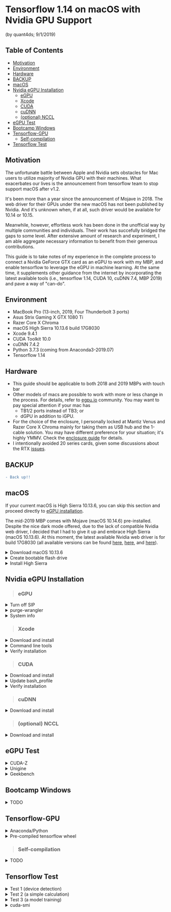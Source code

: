 # Tensorflow 1.14 on macOS with Nvidia GPU Support
(by quant4ds; 9/1/2019)
<!-- OSX10.13.6-17G2208_Xcode9.4.1_tensorflow1.14_python3.7.3_CUDA10.0_cuDNN7.4.2 -->

## Table of Contents
- [Motivation][101]
- [Environment][102]
- [Hardware][103]
- [BACKUP][104]
- [macOS][105]
- [Nvidia eGPU Installation][106]
    + [eGPU][107]
    + [Xcode][108]
    + [CUDA][109]
    + [cuDNN][110]
    + [(optional) NCCL][111]
- [eGPU Test][112]
- [Bootcamp Windows][113]
- [Tensorflow-GPU][114]
    + [Self-compilation][117]
- [Tensorflow Test][118]

## Motivation
The unfortunate battle between Apple and Nvidia sets obstacles for Mac users to utilize majority of Nvidia GPU with their machines. What exacerbates our lives is the announcement from tensorflow team to stop support macOS after v1.2. 

It's been more than a year since the announcement of Mojave in 2018. The web driver for their GPUs under the new macOS has not been published by Nvidia. And it's unknown when, if at all, such driver would be available for 10.14 or 10.15. 

Meanwhile, however, effortless work has been done in the unofficial way by multiple communities and individuals. Their work has succefully bridged the gaps to some level. After extensive amount of research and experiment, I am able aggregate necessary information to benefit from their generous contributions. 

This guide is to take notes of my experience in the complete process to connect a Nvidia GeForce GTX card as an eGPU to work with my MBP, and enable tensorflow to leverage the eGPU in machine learning. At the same time, it supplements other guidance from the internet by incorporating the latest available tools (i.e., tensorflow 1.14, CUDA 10, cuDNN 7.4, MBP 2019) and pave a way of "can-do". 

## Environment
- MacBook Pro (13-inch, 2019, Four Thunderbolt 3 ports) 
- Asus Strix Gaming X GTX 1080 Ti
- Razer Core X Chroma
- macOS High Sierra 10.13.6 build 17G8030
- Xcode 9.4.1
- CUDA Toolkit 10.0
- cuDNN 7.4.2
- Python 3.7.3 (coming from Anaconda3-2019.07)
- Tensorflow 1.14

## Hardware
- This guide should be applicable to both 2018 and 2019 MBPs with touch bar
- Other models of macs are possible to work with more or less change in the process. For details, refer to [egpu.io](https://egpu.io) community. You may want to pay special attention if your mac has 
    + TB1/2 ports instead of TB3; or
    + dGPU in addition to iGPU.
- For the choice of the enclosure, I personally locked at Mantiz Venus and Razer Core X Chroma mainly for taking them as USB hub and the 1-cable solution. You may have different preference for your situation; it's highly YMMV. Check the [enclosure guide](https://egpu.io/best-egpu-buyers-guide/#tb3-enclosures) for details. 
- I intentionally avoided 20 series cards, given some discussions about the RTX [issues](https://www.nvidia.com/en-us/geforce/forums/geforce-graphics-cards/5/296479/another-dead-rtx-2080ti-with-an-explanation/). 

## BACKUP
```diff
- Back up!!
```

## macOS
If your current macOS is High Sierra 10.13.6, you can skip this section and proceed directly to [eGPU installation](https://github.com/quant4ds/tensorflow_gpu_macOS#nvidia-egpu-installation). 

The mid-2019 MBP comes with Mojave (macOS 10.14.6) pre-installed. Despite the nice dark mode offered, due to the lack of compatible Nvidia web driver, I decided that I had to give it up and embrace High Sierra (macOS 10.13.6). At this moment, the latest available Nvidia web driver is for build 17G8030 (all available versions can be found [here](https://www.insanelymac.com/forum/topic/324195-nvidia-web-driver-updates-for-macos-high-sierra-update-july-30-2019/), [here](https://www.tonymacx86.com/nvidia-drivers/), and [here](http://www.macvidcards.com/drivers.html)). 

<details>
  <summary>Download macOS 10.13.6</summary>
  
  - **For 2018 and 2019 MBPs with touch bar, you have to download a special built of the High Sierra (i.e., 17G2208).** 
      + It's reported that regular build High Sierra (i.e., 17G65) is not compatible with 2018 MBP with touch bar. I tested on my 2019 MBP and it's also no-go. 
  - Four ways to download: 
      + Direct download link if you can find one - I used this [17G2208](http://oceanofdmg.com/download-macos-high-sierra-v10-13-6-17g2208-app-store-dmg/); 
      + Use the [patcher](http://dosdude1.com/highsierra/) (only for regular build 17G65);
      + First directly download the compact downloader from [app store](https://apps.apple.com/us/app/macos-high-sierra/id1246284741?mt=12), followed by modifying the file as shown in [这里](https://www.newlearner.site/2019/07/22/full-size-macos.html) (only for regular build 17G65); and
      + Download [installinstallmacos.py](https://github.com/munki/macadmin-scripts/blob/master/installinstallmacos.py) and follow the [instruction](https://github.com/munki/macadmin-scripts/blob/master/docs/installinstallmacos.md) (for all latest versions including both 17G2208 and 17G65). 
  - Verify the installer authenticity
      + Double click the to mount the .dmg file
      + Run below command in terminal to get Sha1 checksum of the installer
      ```bash
      $ shasum /Volumes/macOS.High.Sierra.10.13.6/Install*OS*.app/Contents/SharedSupport/{Base,Install}*.dmg
      ```
      + Compare against [here](https://github.com/notpeter/apple-installer-checksums)
</details>

<details>
  <summary>Create bootable flash drive</summary>
  
  - **The flash drive should be at least 8gb in capacity.**
  - Use Disk Utilities to erase the flash drive as "Mac OS Extended (Journaled)" format and named as "HighSierra" (or any name you wish); 
  - Double click to mount the High Sierra .dmg file that you have just downloaded or created; 
  - Run below commands in terminal:
  ```bash
  $ cd /Volumes/macOS.High.Sierra.10.13.6 
  $ sudo /Volumes/macOS.High.Sierra.10.13.6/Install\ macOS\ High\ Sierra.app/Contents/Resources/createinstallmedia --volume /Volumes/HighSierra --applicationpath /Volumes/macOS.High.Sierra.10.13.6/Install\ macOS\ High\ Sierra.app --nointeraction
  ```
  - The flash drive name changes to “Install macOS High Sierra”.
</details>

<details>
  <summary>Install High Sierra</summary>
  
  - First make sure the mac can be booted from external sources:
      + Restart the mac while pressing Command+R and holding until entering recovery mode;
      + Turn on "Allow Booting From External Media" under the Startup Security Utility in menu. 
  - Plug in the bootable flash drive and restart the mac, while pressing the Option key and holding until start option shows;
  - Select "Install macOS High Sierra" and enter; 
  - In the recovery mode, erase the internal SSD as "APFS" format and name it "Macintosh HD" as convention (or any other name you wish);
      + When erasing, select the **whole SSD ("APPLE HDD...")**;
      + Do not prefer to select "Case Sensitive" or "Encrypted" format for convenience.
  - Install... 
      + When the fresh installation completes, the build code shows as 17G2208;
      + Run updates from app store;
      + now the build code shows as 17G8030.
</details>

## Nvidia eGPU Installation
> ### eGPU

<details>
  <summary>Turn off SIP</summary>
 
  - Restart the mac while pressing Command+R and holding until entering recovery mode;
  - Select "Terminal" under Utilities in menu, and run below command:
  ```bash
  $ csrutil disable
  ```
</details>

<details>
  <summary>purge-wrangler</summary>
  
  - Restart the mac while the eGPU is plugged in;
  - Run below commands in terminal (will be asked to restart after running):
  ```bash
  $ curl -s "https://api.github.com/repos/mayankk2308/purge-wrangler/releases/latest" | grep '"browser_download_url":' | sed -E 's/.*"([^"]+)".*/\1/' | xargs curl -L -s -0 > purge-wrangler.sh && chmod +x purge-wrangler.sh && ./purge-wrangler.sh && rm purge-wrangler.sh
  ```
      + It automatically installs Nvidia web driver (currently v387.10.10.10.40.130), which won’t succeed when trying to install manually on macOS 10.13.6 build 17G2208.
  - Source code, instuction, and discussions can be found [here](https://github.com/mayankk2308/purge-wrangler), and [here](https://egpu.io/purge-wrangler.sh).

  ---
  **Note**:  
  An alternative to purge-wrangler is [macOS-eGPU](https://github.com/learex/macOS-eGPU). Instruction can be found [here](https://theunlockr.com/how-to-use-nvidia-cards-with-your-mac-egpu/). However the former is recommended. 
  ---
</details>

<details>
  <summary>System info</summary>

  - About this mac:  
  ![](/misc/system_overview.png)  
  ![](/misc/system_displays.png)  
  - System report:  
  ![](/misc/system_tb3.png)  
  ![](/misc/system_graphics.png)  
</details>

> ### Xcode

<details>
  <summary>Download and install</summary>
 
  - Download Xcode 9.4.1 from [apple developer site](https://developer.apple.com/download/more/). 
      + Xcode 10.0 seems to be the latest version that can be installed on High Sierra without and mod. However, **it will cause error in CUDA installation** (tested; something similar is also mentioned [这里](https://segmentfault.com/a/1190000015807229)). 
  - Run below command in terminal:
  ```bash
  $ sudo xcode-select -s /Applications/Xcode.app
  ```
</details>

<details>
  <summary>Command line tools</summary>
 
  - Download Command Line Tools for Xcode and install from [apple developer site](https://developer.apple.com/download/more/).
      + Select the version **matching macOS 10.13 and Xcode 9.4.1**
</details>

<details>
  <summary>Verify installation</summary>

  - Run below command in terminal:
  ```bash
  $ cc -v
  Apple LLVM version 9.1.0 (clang-902.0.39.2)
  Target: x86_64-apple-darwin17.7.0
  Thread model: posix
  InstalledDir: /Applications/Xcode.app/Contents/Developer/Toolchains/XcodeDefault.xctoolchain/usr/bin
  ```
</details>

> ### CUDA

<details>
  <summary>Download and install</summary>

  - If already has CUDA installed, uninstall first by running below commands in terminal:
  ```bash
  $ sudo /usr/local/bin/uninstall_cuda_drv.pl 
  $ sudo /usr/local/cuda/bin/uninstall_cuda_10.0.pl  # change CUDA version as needed
  $ sudo rm -rf /Developer/NVIDIA/CUDA-10.0/  # change CUDA version as needed
  $ sudo rm -rf /Library/Frameworks/CUDA.framework 
  $ sudo rm -rf /usr/local/cuda/
  ```
  - CUDA driver:
      + Download version 410.130 from [here](https://www.nvidia.com/en-us/drivers/cuda/macosx-cuda-410-130-driver/) (to **match CUDA toolkit 10.0**);
      + Install...
  - CUDA toolkit:
      + Download version 10.0.130 from [here](https://developer.nvidia.com/cuda-toolkit-archive) (to **match Nvidia web driver** [installed](https://github.com/quant4ds/tensorflow_gpu_macOS#nvidia-egpu-installation) as shown [here](https://www.nvidia.com/download/driverResults.aspx/149652/));
      ```bash
      Version:  387.10.10.10.40.130
      Release Date:   2019.7.30
      Operating System:   macOS High Sierra 10.13.6
      CUDA Toolkit:   10.1
      ```
      + Install... 
</details>

<details>
  <summary>Update bash_profile</summary>

  - Run below commands in terminal to open the file:
  ```bash
  $ touch ~/.bash_profile; open ~/.bash_profile
  ```
  - Add below lines and save:
  ```bash
  export CUDA_HOME=/usr/local/cuda  
  export DYLD_LIBRARY_PATH="$CUDA_HOME/lib:$CUDA_HOME/nvvm/lib:$CUDA_HOME/extras/CUPTI/lib:/usr/local/nccl/lib"  
  export LD_LIBRARY_PATH=$DYLD_LIBRARY_PATH  
  export PATH=$CUDA_HOME/bin:$PATH
  ```
      + **Special attention needs to be paid to line changer "\r\n"**
  - Run below command in terminal to apply bash_profile:
  ```bash
  $ . ~/.bash_profile
  ```

  ---
  **Note**:  
  If not using bash, then should change other file accordingly (e.g., ~/.zshrc if using zsh).
  ---
</details>

<details>
  <summary>Verify installation</summary>

  - Run below commands in terminal:
  ```bash
  $ nvcc -V
  nvcc: NVIDIA (R) Cuda compiler driver
  Copyright (c) 2005-2018 NVIDIA Corporation
  Built on Sat_Aug_25_21:08:56_CDT_2018
  Cuda compilation tools, release 10.0, V10.0.130
  ```
  and
  ```bash
  $ kextstat | grep -i cuda.
  171    0 0xffffff7f84f15000 0x2000     0x2000     com.nvidia.CUDA (1.1.0) E13478CB-B251-3C0A-86E9-A6B56F528FE8 <4 1>
  ```
  - Sample test by running below commands in terminal:
  ```bash
  $ cd /usr/local/cuda/samples
  $ sudo make -C 1_Utilities/deviceQuery
  $ ./bin/x86_64/darwin/release/deviceQuery
  ./bin/x86_64/darwin/release/deviceQuery Starting...

   CUDA Device Query (Runtime API) version (CUDART static linking)

  Detected 1 CUDA Capable device(s)

  Device 0: "GeForce GTX 1080 Ti"
    CUDA Driver Version / Runtime Version          10.0 / 10.0
    CUDA Capability Major/Minor version number:    6.1
    Total amount of global memory:                 11264 MBytes (11810963456 bytes)
    (28) Multiprocessors, (128) CUDA Cores/MP:     3584 CUDA Cores
    GPU Max Clock rate:                            1607 MHz (1.61 GHz)
    Memory Clock rate:                             5505 Mhz
    Memory Bus Width:                              352-bit
    L2 Cache Size:                                 2883584 bytes
    Maximum Texture Dimension Size (x,y,z)         1D=(131072), 2D=(131072, 65536), 3D=(16384, 16384, 16384)
    Maximum Layered 1D Texture Size, (num) layers  1D=(32768), 2048 layers
    Maximum Layered 2D Texture Size, (num) layers  2D=(32768, 32768), 2048 layers
    Total amount of constant memory:               65536 bytes
    Total amount of shared memory per block:       49152 bytes
    Total number of registers available per block: 65536
    Warp size:                                     32
    Maximum number of threads per multiprocessor:  2048
    Maximum number of threads per block:           1024
    Max dimension size of a thread block (x,y,z): (1024, 1024, 64)
    Max dimension size of a grid size    (x,y,z): (2147483647, 65535, 65535)
    Maximum memory pitch:                          2147483647 bytes
    Texture alignment:                             512 bytes
    Concurrent copy and kernel execution:          Yes with 2 copy engine(s)
    Run time limit on kernels:                     Yes
    Integrated GPU sharing Host Memory:            No
    Support host page-locked memory mapping:       Yes
    Alignment requirement for Surfaces:            Yes
    Device has ECC support:                        Disabled
    Device supports Unified Addressing (UVA):      Yes
    Device supports Compute Preemption:            Yes
    Supports Cooperative Kernel Launch:            Yes
    Supports MultiDevice Co-op Kernel Launch:      Yes
    Device PCI Domain ID / Bus ID / location ID:   0 / 67 / 0
    Compute Mode:
       < Default (multiple host threads can use ::cudaSetDevice() with device simultaneously) >

  deviceQuery, CUDA Driver = CUDART, CUDA Driver Version = 10.0, CUDA Runtime Version = 10.0, NumDevs = 1
  Result = PASS
  ```
    + Look for the "**Resule = PASS**" in the end of the output.
</details>

> ### cuDNN

<details>
  <summary>Download and install</summary>

  - Download version 7.4.2 from [here](https://developer.nvidia.com/rdp/cudnn-archive) (to **match CUDA toolkit 10.0**);
  - Run below command in terminal:
      + Copy:
      ```bash
      $ sudo cp ~/Downloads/cudnn-10.0-osx-x64-v7.4.2.24.tar /Developer/
      ```
      + Uncompress:
      ```bash
      $ sudo tar -xvf /Developer/cudnn-10.0-osx-x64-v7.4.2.24.tar -C /Developer/
      ```
      + Combine cuDNN with CUDA:
      ```bash
      $ sudo mv /Developer/cuda/include/cudnn.h /Developer/NVIDIA/CUDA-10.0/include/ 
      $ sudo mv /Developer/cuda/lib/libcudnn* /Developer/NVIDIA/CUDA-10.0/lib/ 
      $ sudo ln -s /Developer/NVIDIA/CUDA-10.0/include/* /usr/local/cuda/include/ 
      $ sudo ln -s /Developer/NVIDIA/CUDA-10.0/lib/* /usr/local/cuda/lib/
      ```
</details>

> ### (optional) NCCL

<details>
  <summary>Download and install</summary>

  - Download version 2.4.8 from [here](https://developer.nvidia.com/nccl/nccl-download) (to **match CUDA toolkit 10.0**);
      + Need "The Unarchiver" from app store to uncompress the .txz archive
  - Run below commands in terminal:
  ```bash
  $ sudo mkdir -p /usr/local/nccl 
  $ sudo cp -a /Volumes/nccl_2.4.8-1+cuda10.0_x86_64/* /usr/local/nccl 
  $ sudo mkdir -p /usr/local/include/third_party/nccl  
  $ sudo ln -s /usr/local/nccl/include/nccl.h /usr/local/include/third_party/nccl  
  ```

  ---
  **Note**:  
  Probably only needed for MBP15 with dGPU.
  ---
</details>

## eGPU Test

<details>
  <summary>CUDA-Z</summary>

  - Install
      + Install Homebrew by running below command in terminal:
      ```bash
      $ /usr/bin/ruby -e "$(curl -fsSL https://raw.githubusercontent.com/Homebrew/install/master/install)"
      ```
      + Brew install CUDA-Z by running below command in terminal:
      ```bash
      $ brew cask install cuda-z
      ```
  - Result  
  ![](/misc/guda_z.png)

</details>

<details>
  <summary>Unigine</summary>

  - [Valley](https://assets.unigine.com/d/Unigine_Valley-1.0.dmg)  
  ![](/misc/unigine_valley.png)
  - [Heaven](https://assets.unigine.com/d/Unigine_Heaven-4.0.dmg)  
  ![](/misc/unigine_heaven.png)
</details>

<details>
  <summary>Geekbench</summary>

  ![](/misc/geekbench4_opencl.png)  
  ![](/misc/geekbench4_metal.png)
</details>

## Bootcamp Windows

<details>
  <summary>TODO</summary>

  - https://egpu.io/boot-camp-egpu-setup-guide/
  - https://egpu.io/forums/mac-setup/automate-egpu-efi-egpu-boot-manager-for-macos-and-windows/
  - https://blog.csdn.net/ssujoensiang/article/details/78620616
</details>

## Tensorflow-GPU

<details>
  <summary>Anaconda/Python</summary>

  - Download and install Anaconda3 2019.07 from [here](https://repo.anaconda.com/archive/Anaconda3-2019.07-MacOSX-x86_64.pkg);
      + Python 3.7.3 is included
  - Run below command in terminal to create a virtual environment:
  ```bash
  $ conda create —name tf_gpu python=3.7
  ```
</details>

<details>
  <summary>Pre-compiled tensorflow wheel</summary>

  - Download "tensorflow-1.14.0rc1-py27-py37-cuda10-cudnn74-full" from [here](https://github.com/TomHeaven/tensorflow-osx-build/releases/tag/v1.14.0rc1_cu100);
      + Compilation elements **match all environment/driver/software versions**.
  - Run below commands in terminal to install tensorflow:
  ```bash
  $ conda activate tf_gpu 
  $ pip install ~/Downloads/tensorflow-1.14.0rc1-cp37-cp37m-macosx_10_13_x86_64.whl
  ```
</details>

> ### Self-compilation

<details>
  <summary>TODO</summary>

  - homebrew
  - llvm
  - bazel
  - https://github.com/TomHeaven/tensorflow-osx-build/blob/master/build_instructions_1.10.md
  - https://medium.com/xplore-ai/nvidia-egpu-macos-tensorflow-gpu-the-definitive-setup-guide-to-avoid-headaches-f40e831f26ea
</details>

## Tensorflow Test

<details>
  <summary>Test 1 (device detection)</summary>

  Run below python code:
  ```python
  from tensorflow.python.client import device_lib
  print(device_lib.list_local_devices())
  ```
  We get:
  ```python
  2019-09-03 12:50:43.381079: I tensorflow/stream_executor/platform/default/dso_loader.cc:42] Successfully opened dynamic library libcudart.10.0.dylib
  2019-09-03 12:50:45.565103: I tensorflow/stream_executor/platform/default/  dso_loader.cc:42] Successfully opened dynamic library libcuda.dylib
  2019-09-03 12:50:45.570169: I tensorflow/stream_executor/cuda/cuda_gpu_executor  .cc:966] OS X does not support NUMA - returning NUMA node zero
  2019-09-03 12:50:45.570297: I tensorflow/core/common_runtime/gpu/gpu_device.cc:  1640] Found device 0 with properties: 
  name: GeForce GTX 1080 Ti major: 6 minor: 1 memoryClockRate(GHz): 1.607
  pciBusID: 0000:43:00.0
  2019-09-03 12:50:45.570393: I tensorflow/stream_executor/platform/default/  dso_loader.cc:42] Successfully opened dynamic library libcudart.10.0.dylib
  2019-09-03 12:50:45.613619: I tensorflow/stream_executor/platform/default/  dso_loader.cc:42] Successfully opened dynamic library libcublas.10.0.dylib
  2019-09-03 12:50:45.647913: I tensorflow/stream_executor/platform/default/  dso_loader.cc:42] Successfully opened dynamic library libcufft.10.0.dylib
  2019-09-03 12:50:45.663483: I tensorflow/stream_executor/platform/default/  dso_loader.cc:42] Successfully opened dynamic library libcurand.10.0.dylib
  2019-09-03 12:50:45.720211: I tensorflow/stream_executor/platform/default/  dso_loader.cc:42] Successfully opened dynamic library libcusolver.10.0.  dylib
  2019-09-03 12:50:45.755571: I tensorflow/stream_executor/platform/default/  dso_loader.cc:42] Successfully opened dynamic library libcusparse.10.0.  dylib
  2019-09-03 12:50:45.798164: I tensorflow/stream_executor/platform/default/  dso_loader.cc:42] Successfully opened dynamic library libcudnn.7.dylib
  2019-09-03 12:50:45.798272: I tensorflow/stream_executor/cuda/cuda_gpu_executor  .cc:966] OS X does not support NUMA - returning NUMA node zero
  2019-09-03 12:50:45.798491: I tensorflow/stream_executor/cuda/cuda_gpu_executor  .cc:966] OS X does not support NUMA - returning NUMA node zero
  2019-09-03 12:50:45.798595: I tensorflow/core/common_runtime/gpu/gpu_device.cc:  1763] Adding visible gpu devices: 0
  2019-09-03 12:50:45.798732: I tensorflow/stream_executor/platform/default/  dso_loader.cc:42] Successfully opened dynamic library libcudart.10.0.dylib
  2019-09-03 12:50:47.160671: I tensorflow/core/common_runtime/gpu/gpu_device.cc:  1181] Device interconnect StreamExecutor with strength 1 edge matrix:
  2019-09-03 12:50:47.160684: I tensorflow/core/common_runtime/gpu/gpu_device.cc:  1187]      0 
  2019-09-03 12:50:47.160687: I tensorflow/core/common_runtime/gpu/gpu_device.cc:  1200] 0:   N 
  2019-09-03 12:50:47.160858: I tensorflow/stream_executor/cuda/cuda_gpu_executor  .cc:966] OS X does not support NUMA - returning NUMA node zero
  2019-09-03 12:50:47.161059: I tensorflow/stream_executor/cuda/cuda_gpu_executor  .cc:966] OS X does not support NUMA - returning NUMA node zero
  2019-09-03 12:50:47.161228: I tensorflow/stream_executor/cuda/cuda_gpu_executor  .cc:966] OS X does not support NUMA - returning NUMA node zero
  2019-09-03 12:50:47.161349: I tensorflow/core/common_runtime/gpu/gpu_device.cc:  1326] Created TensorFlow device (/device:GPU:0 with 8264 MB memory) ->   physical GPU (device: 0, name: GeForce GTX 1080 Ti, pci bus id: 0000:43:00.  0, compute capability: 6.1)
  [name: "/device:CPU:0"
  device_type: "CPU"
  memory_limit: 268435456
  locality {
  }
  incarnation: 14163670328676646715
  , name: "/device:GPU:0"
  device_type: "GPU"
  memory_limit: 8665955328
  locality {
    bus_id: 1
    links {
    }
  }
  incarnation: 11986345720044061
  physical_device_desc: "device: 0, name: GeForce GTX 1080 Ti, pci bus id:   0000:43:00.0, compute capability: 6.1"
  ]
  
  Process finished with exit code 0
  ```
</details>

<details>
  <summary>Test 2 (a simple calculation)</summary>

  Run below python code:
  ```python
  import tensorflow as tf
  
  config = tf.ConfigProto()
  config.log_device_placement = True
  
  a = tf.constant([1.0, 2.0, 3.0, 4.0, 5.0, 6.0], shape=[2, 3], name='a')
  b = tf.constant([1.0, 2.0, 3.0, 4.0, 5.0, 6.0], shape=[3, 2], name='b')
  c = tf.matmul(a, b)

  with tf.Session(config=config) as sess:
      print(sess.run(c))
  ```
  We get:
  ```python
  2019-09-03 12:56:57.447240: I tensorflow/stream_executor/platform/default/dso_loader.cc:42] Successfully opened dynamic library libcudart.10.0.dylib
  WARNING:tensorflow:From /Users/quant4ds/Documents/workon/tf_gpu_test/gpu_test1.py:3  : The name tf.ConfigProto is deprecated. Please use tf.compat.v1.  ConfigProto instead.
  
  WARNING:tensorflow:From /Users/quant4ds/Documents/workon/tf_gpu_test/gpu_test1.py:  11: The name tf.Session is deprecated. Please use tf.compat.v1.Session   instead.
  
  2019-09-03 12:56:58.667338: I tensorflow/stream_executor/platform/default/  dso_loader.cc:42] Successfully opened dynamic library libcuda.dylib
  2019-09-03 12:56:58.672698: I tensorflow/stream_executor/cuda/cuda_gpu_executor  .cc:966] OS X does not support NUMA - returning NUMA node zero
  2019-09-03 12:56:58.672828: I tensorflow/core/common_runtime/gpu/gpu_device.cc:  1640] Found device 0 with properties: 
  name: GeForce GTX 1080 Ti major: 6 minor: 1 memoryClockRate(GHz): 1.607
  pciBusID: 0000:43:00.0
  2019-09-03 12:56:58.672924: I tensorflow/stream_executor/platform/default/  dso_loader.cc:42] Successfully opened dynamic library libcudart.10.0.dylib
  2019-09-03 12:56:58.682121: I tensorflow/stream_executor/platform/default/  dso_loader.cc:42] Successfully opened dynamic library libcublas.10.0.dylib
  2019-09-03 12:56:58.688366: I tensorflow/stream_executor/platform/default/  dso_loader.cc:42] Successfully opened dynamic library libcufft.10.0.dylib
  2019-09-03 12:56:58.690745: I tensorflow/stream_executor/platform/default/  dso_loader.cc:42] Successfully opened dynamic library libcurand.10.0.dylib
  2019-09-03 12:56:58.701561: I tensorflow/stream_executor/platform/default/  dso_loader.cc:42] Successfully opened dynamic library libcusolver.10.0.  dylib
  2019-09-03 12:56:58.711459: I tensorflow/stream_executor/platform/default/  dso_loader.cc:42] Successfully opened dynamic library libcusparse.10.0.  dylib
  2019-09-03 12:56:58.723670: I tensorflow/stream_executor/platform/default/  dso_loader.cc:42] Successfully opened dynamic library libcudnn.7.dylib
  2019-09-03 12:56:58.723813: I tensorflow/stream_executor/cuda/cuda_gpu_executor  .cc:966] OS X does not support NUMA - returning NUMA node zero
  2019-09-03 12:56:58.724151: I tensorflow/stream_executor/cuda/cuda_gpu_executor  .cc:966] OS X does not support NUMA - returning NUMA node zero
  2019-09-03 12:56:58.724308: I tensorflow/core/common_runtime/gpu/gpu_device.cc:  1763] Adding visible gpu devices: 0
  2019-09-03 12:56:58.724472: I tensorflow/stream_executor/platform/default/  dso_loader.cc:42] Successfully opened dynamic library libcudart.10.0.dylib
  2019-09-03 12:56:59.301986: I tensorflow/core/common_runtime/gpu/gpu_device.cc:  1181] Device interconnect StreamExecutor with strength 1 edge matrix:
  2019-09-03 12:56:59.301999: I tensorflow/core/common_runtime/gpu/gpu_device.cc:  1187]      0 
  2019-09-03 12:56:59.302002: I tensorflow/core/common_runtime/gpu/gpu_device.cc:  1200] 0:   N 
  2019-09-03 12:56:59.302150: I tensorflow/stream_executor/cuda/cuda_gpu_executor  .cc:966] OS X does not support NUMA - returning NUMA node zero
  2019-09-03 12:56:59.302348: I tensorflow/stream_executor/cuda/cuda_gpu_executor  .cc:966] OS X does not support NUMA - returning NUMA node zero
  2019-09-03 12:56:59.302517: I tensorflow/stream_executor/cuda/cuda_gpu_executor  .cc:966] OS X does not support NUMA - returning NUMA node zero
  2019-09-03 12:56:59.302639: I tensorflow/core/common_runtime/gpu/gpu_device.cc:  1326] Created TensorFlow device (/job:localhost/replica:0/task:0/device:GPU  :0 with 8264 MB memory) -> physical GPU (device: 0, name: GeForce GTX 1080   Ti, pci bus id: 0000:43:00.0, compute capability: 6.1)
  2019-09-03 12:56:59.303165: I tensorflow/core/common_runtime/direct_session.cc:  296] Device mapping:
  /job:localhost/replica:0/task:0/device:GPU:0 -> device: 0, name: GeForce GTX   1080 Ti, pci bus id: 0000:43:00.0, compute capability: 6.1
  
  2019-09-03 12:56:59.303711: I tensorflow/core/common_runtime/placer.cc:54]   MatMul: (MatMul)/job:localhost/replica:0/task:0/device:GPU:0
  2019-09-03 12:56:59.303719: I tensorflow/core/common_runtime/placer.cc:54] a: (  Const)/job:localhost/replica:0/task:0/device:GPU:0
  2019-09-03 12:56:59.303725: I tensorflow/core/common_runtime/placer.cc:54] b: (  Const)/job:localhost/replica:0/task:0/device:GPU:0
  Device mapping:
  /job:localhost/replica:0/task:0/device:GPU:0 -> device: 0, name: GeForce GTX   1080 Ti, pci bus id: 0000:43:00.0, compute capability: 6.1
  MatMul: (MatMul): /job:localhost/replica:0/task:0/device:GPU:0
  a: (Const): /job:localhost/replica:0/task:0/device:GPU:0
  b: (Const): /job:localhost/replica:0/task:0/device:GPU:0
  [[22. 28.]
   [49. 64.]]
  
  Process finished with exit code 0
  ```


</details>

<details>
  <summary>Test 3 (a model training)</summary>

  Run below python code:
  ```python
  import tensorflow as tf
  import tensorflow.keras as keras
  import time
  
  class myCallback(keras.callbacks.Callback):
      def on_epoch_end(self, epoch, logs={}):
          if(logs.get("acc")>0.998):
              print("\nStop as accuracy on training data is over 99.8%")
              self.model.stop_training = True

  mnist = keras.datasets.mnist
  (image_train, label_train), (image_test, label_test) = mnist.load_data()
  image_train, image_test = image_train[: ,: ,: ,None]/255, image_test[: ,: ,: ,None]/255
  
  with tf.device("/gpu:0"):
      config = tf.ConfigProto()
      config.gpu_options.allow_growth = True 
      config.gpu_options.per_process_gpu_memory_fraction = 0.8 
      sess = tf.Session(config=config)
      keras.backend.set_session(sess)
  
      model = tf.keras.models.Sequential([
          keras.layers.Conv2D(64, [3,3], activation="relu", input_shape=[28,28,1]  ),
          keras.layers.MaxPooling2D([2,2]),
          keras.layers.Flatten(),
          keras.layers.Dense(128, activation="relu"),
          keras.layers.Dense(10, activation="softmax")
      ])
  
      model.compile(optimizer="adam",
                   loss="sparse_categorical_crossentropy",
                   metrics=["acc"])
  
      start_time = time.time()
      model.fit(image_train, label_train, epochs=20, callbacks=[myCallback()])
      duration = time.time() - start_time
      print('Training Duration %.3f sec' % (duration))
  
  model.evaluate(image_test, label_test)

  keras.backend.clear_session()
  ```
  We get:
  ```python
  2019-09-03 12:59:54.396877: I tensorflow/stream_executor/platform/default/dso_loader.cc:42] Successfully opened dynamic library libcudart.10.0.dylib
  WARNING:tensorflow:From /Users/quant4ds/Documents/workon/tf_gpu_test/gpu_test3.py:  30: The name tf.ConfigProto is deprecated. Please use tf.compat.v1.  ConfigProto instead.
  
  WARNING:tensorflow:From /Users/quant4ds/Documents/workon/tf_gpu_test/gpu_test3.py:  33: The name tf.Session is deprecated. Please use tf.compat.v1.Session   instead.
  
  2019-09-03 12:59:55.979836: I tensorflow/stream_executor/platform/default/  dso_loader.cc:42] Successfully opened dynamic library libcuda.dylib
  2019-09-03 12:59:55.986792: I tensorflow/stream_executor/cuda/cuda_gpu_executor  .cc:966] OS X does not support NUMA - returning NUMA node zero
  2019-09-03 12:59:55.986920: I tensorflow/core/common_runtime/gpu/gpu_device.cc:  1640] Found device 0 with properties: 
  name: GeForce GTX 1080 Ti major: 6 minor: 1 memoryClockRate(GHz): 1.607
  pciBusID: 0000:43:00.0
  2019-09-03 12:59:55.987018: I tensorflow/stream_executor/platform/default/  dso_loader.cc:42] Successfully opened dynamic library libcudart.10.0.dylib
  2019-09-03 12:59:55.991541: I tensorflow/stream_executor/platform/default/  dso_loader.cc:42] Successfully opened dynamic library libcublas.10.0.dylib
  2019-09-03 12:59:55.994239: I tensorflow/stream_executor/platform/default/  dso_loader.cc:42] Successfully opened dynamic library libcufft.10.0.dylib
  2019-09-03 12:59:55.995071: I tensorflow/stream_executor/platform/default/  dso_loader.cc:42] Successfully opened dynamic library libcurand.10.0.dylib
  2019-09-03 12:59:55.998959: I tensorflow/stream_executor/platform/default/  dso_loader.cc:42] Successfully opened dynamic library libcusolver.10.0.  dylib
  2019-09-03 12:59:56.002247: I tensorflow/stream_executor/platform/default/  dso_loader.cc:42] Successfully opened dynamic library libcusparse.10.0.  dylib
  2019-09-03 12:59:56.007425: I tensorflow/stream_executor/platform/default/  dso_loader.cc:42] Successfully opened dynamic library libcudnn.7.dylib
  2019-09-03 12:59:56.007535: I tensorflow/stream_executor/cuda/cuda_gpu_executor  .cc:966] OS X does not support NUMA - returning NUMA node zero
  2019-09-03 12:59:56.007865: I tensorflow/stream_executor/cuda/cuda_gpu_executor  .cc:966] OS X does not support NUMA - returning NUMA node zero
  2019-09-03 12:59:56.008106: I tensorflow/core/common_runtime/gpu/gpu_device.cc:  1763] Adding visible gpu devices: 0
  2019-09-03 12:59:56.008206: I tensorflow/stream_executor/platform/default/  dso_loader.cc:42] Successfully opened dynamic library libcudart.10.0.dylib
  2019-09-03 12:59:56.644317: I tensorflow/core/common_runtime/gpu/gpu_device.cc:  1181] Device interconnect StreamExecutor with strength 1 edge matrix:
  2019-09-03 12:59:56.644331: I tensorflow/core/common_runtime/gpu/gpu_device.cc:  1187]      0 
  2019-09-03 12:59:56.644335: I tensorflow/core/common_runtime/gpu/gpu_device.cc:  1200] 0:   N 
  2019-09-03 12:59:56.644505: I tensorflow/stream_executor/cuda/cuda_gpu_executor  .cc:966] OS X does not support NUMA - returning NUMA node zero
  2019-09-03 12:59:56.644706: I tensorflow/stream_executor/cuda/cuda_gpu_executor  .cc:966] OS X does not support NUMA - returning NUMA node zero
  2019-09-03 12:59:56.644874: I tensorflow/stream_executor/cuda/cuda_gpu_executor  .cc:966] OS X does not support NUMA - returning NUMA node zero
  2019-09-03 12:59:56.644990: I tensorflow/core/common_runtime/gpu/gpu_device.cc:  1326] Created TensorFlow device (/job:localhost/replica:0/task:0/device:GPU  :0 with 9011 MB memory) -> physical GPU (device: 0, name: GeForce GTX 1080   Ti, pci bus id: 0000:43:00.0, compute capability: 6.1)
  WARNING:tensorflow:From /Users/quant4ds/Documents/workon/tf_gpu_test/gpu_test3.py:  34: The name tf.keras.backend.set_session is deprecated. Please use tf.  compat.v1.keras.backend.set_session instead.
  
  WARNING:tensorflow:From /Users/quant4ds/anaconda3/envs/tf_gpu/lib/python3.7/site-  packages/tensorflow/python/ops/init_ops.py:1251: calling VarianceScaling.  __init__ (from tensorflow.python.ops.init_ops) with dtype is deprecated and   will be removed in a future version.
  Instructions for updating:
  Call initializer instance with the dtype argument instead of passing it to the   constructor
  Epoch 1/20
  2019-09-03 12:59:57.017863: I tensorflow/stream_executor/platform/default/  dso_loader.cc:42] Successfully opened dynamic library libcublas.10.0.dylib
  2019-09-03 12:59:57.227410: I tensorflow/stream_executor/platform/default/  dso_loader.cc:42] Successfully opened dynamic library libcudnn.7.dylib
  60000/60000 [==============================] - 7s 112us/sample - loss: 0.1333 -   acc: 0.9602
  Epoch 2/20
  60000/60000 [==============================] - 5s 88us/sample - loss: 0.0456 -   acc: 0.9856
  Epoch 3/20
  60000/60000 [==============================] - 5s 90us/sample - loss: 0.0273 -   acc: 0.9909
  Epoch 4/20
  60000/60000 [==============================] - 5s 86us/sample - loss: 0.0182 -   acc: 0.9940
  Epoch 5/20
  60000/60000 [==============================] - 5s 85us/sample - loss: 0.0131 -   acc: 0.9956
  Epoch 6/20
  60000/60000 [==============================] - 5s 83us/sample - loss: 0.0090 -   acc: 0.9968
  Epoch 7/20
  59680/60000 [============================>.] - ETA: 0s - loss: 0.0052 - acc: 0.  9985
  Stop as accuracy on training data is over 99.8%
  60000/60000 [==============================] - 5s 82us/sample - loss: 0.0052 -   acc: 0.9985
  Training Duration 37.847 sec
  10000/10000 [==============================] - 0s 43us/sample - loss: 0.0509 -   acc: 0.9865
  
  Process finished with exit code 0
  ```

  - Using the eGPU, it takes ~5s per epoch. This is approximately 3x faster than using the CPU (~16s/epoch). It seems less of a bump than I had expected;
  - Same model running in colab gives approximately 6x bump (~10s/epoch with GPU; ~60s/epoch with CPU).
</details>

<details>
  <summary>cuda-smi</summary>

  - Download and complie by running below commands in terminal:
  ```bash
  $ git clone https://github.com/phvu/cuda-smi
  $ cd cuda-smi
  $ ./compile.sh
  $ sudo scp cuda-smi /usr/local/cuda/bin/
  $ sudo chmod 755 /usr/local/cuda/bin/cuda-smi
  ```
  - Run below command in terminal:
  ```bash
  $ cuda-smi
  Device 0 [PCIe 0:67:0.0]: GeForce GTX 1080 Ti (CC 6.1): 9241.9 of 11264 MB (i.e. 82%) Free
  ```
</details>


[101]:    https://github.com/quant4ds/tensorflow_gpu_macOS#motivation
[102]:    https://github.com/quant4ds/tensorflow_gpu_macOS#environment
[103]:    https://github.com/quant4ds/tensorflow_gpu_macOS#hardware
[104]:    https://github.com/quant4ds/tensorflow_gpu_macOS#backup
[105]:    https://github.com/quant4ds/tensorflow_gpu_macOS#macos
[106]:    https://github.com/quant4ds/tensorflow_gpu_macOS#nvidia-egpu-installation
[107]:    https://github.com/quant4ds/tensorflow_gpu_macOS#egpu
[108]:    https://github.com/quant4ds/tensorflow_gpu_macOS#xcode
[109]:    https://github.com/quant4ds/tensorflow_gpu_macOS#cuda
[110]:    https://github.com/quant4ds/tensorflow_gpu_macOS#cudnn
[111]:    https://github.com/quant4ds/tensorflow_gpu_macOS#optional-nccl
[112]:    https://github.com/quant4ds/tensorflow_gpu_macOS#egpu-test
[113]:    https://github.com/quant4ds/tensorflow_gpu_macOS#bootcamp-windows
[114]:    https://github.com/quant4ds/tensorflow_gpu_macOS#tensorflow-gpu
[117]:    https://github.com/quant4ds/tensorflow_gpu_macOS#self-compilation
[118]:    https://github.com/quant4ds/tensorflow_gpu_macOS#tensorflow-test
